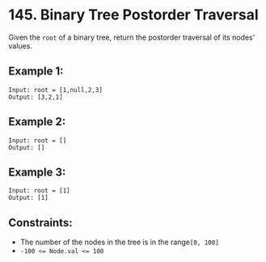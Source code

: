 # 145. Binary Tree Postorder Traversal
Given the ```root``` of a binary tree, return the postorder traversal of its nodes' values.

## Example 1:
```
Input: root = [1,null,2,3]
Output: [3,2,1]
```
## Example 2:
```
Input: root = []
Output: []
```
## Example 3:
```
Input: root = [1]
Output: [1]
```
## Constraints:
- The number of the nodes in the tree is in the range```[0, 100]``` 
- ```-100 <= Node.val <= 100```